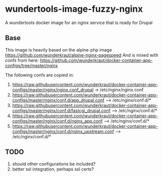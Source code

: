 # wundertools-image-fuzzy-nginx
A wundertools docker image for an nginx service that is ready for Drupal

## Base

This image is heavily based on the alpine-php image https://github.com/wunderkraut/alpine-nginx-pagespeed
And is mixed with confs from here: https://github.com/wunderkraut/docker-container-app-configs/tree/master/nginx

The following confs are copied in:

1. https://raw.githubusercontent.com/wunderkraut/docker-container-app-configs/master/nginx/nginx.conf_drupal -> /etc/nginx/nginx.conf
2. https://raw.githubusercontent.com/wunderkraut/docker-container-app-configs/master/nginx/conf.d/app_drupal.conf --> /etc/nginx/conf.d/*
3. https://raw.githubusercontent.com/wunderkraut/docker-container-app-configs/master/nginx/conf.d/fastcgi_drupal.conf --> /etc/nginx/conf.d/*
4. https://raw.githubusercontent.com/wunderkraut/docker-container-app-configs/master/nginx/conf.d/nginx_app.conf --> /etc/nginx/conf.d/*
5. https://raw.githubusercontent.com/wunderkraut/docker-container-app-configs/master/nginx/conf.d/nginx_upstream.conf --> /etc/nginx/conf.d/*

## TODO

1. should other configurations be included?
2. better ssl integration, perhaps ssl certs?
